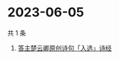 # 2023-06-05

共 1 条

<!-- BEGIN -->
<!-- 最后更新时间 Mon Jun 05 2023 01:09:34 GMT+0800 (China Standard Time) -->

1. [答主楚云卿原创诗句「入选」诗经](https://www.zhihu.com/search?q=答主楚云卿原创诗句「入选」诗经)

<!-- END -->
